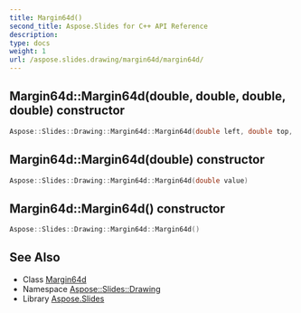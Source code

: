 ```yaml
---
title: Margin64d()
second_title: Aspose.Slides for C++ API Reference
description: 
type: docs
weight: 1
url: /aspose.slides.drawing/margin64d/margin64d/
---
```

## Margin64d::Margin64d(double, double, double, double) constructor




```cpp
Aspose::Slides::Drawing::Margin64d::Margin64d(double left, double top, double right, double bottom)
```

## Margin64d::Margin64d(double) constructor




```cpp
Aspose::Slides::Drawing::Margin64d::Margin64d(double value)
```

## Margin64d::Margin64d() constructor




```cpp
Aspose::Slides::Drawing::Margin64d::Margin64d()
```

## See Also

* Class [Margin64d](../)
* Namespace [Aspose::Slides::Drawing](../../)
* Library [Aspose.Slides](../../../)